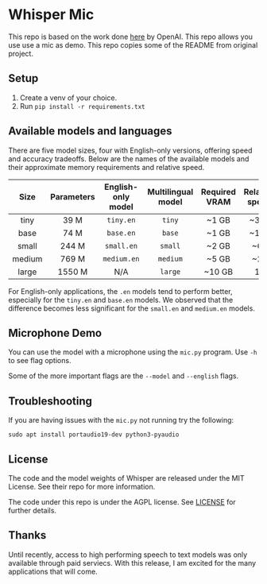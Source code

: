 # Whisper Mic
This repo is based on the work done [here](https://github.com/openai/whisper) by OpenAI.  This repo allows you use use a mic as demo. This repo copies some of the README from original project.

## Setup

1. Create a venv of your choice.
2. Run ```pip install -r requirements.txt```


## Available models and languages

There are five model sizes, four with English-only versions, offering speed and accuracy tradeoffs. Below are the names of the available models and their approximate memory requirements and relative speed. 


|  Size  | Parameters | English-only model | Multilingual model | Required VRAM | Relative speed |
|:------:|:----------:|:------------------:|:------------------:|:-------------:|:--------------:|
|  tiny  |    39 M    |     `tiny.en`      |       `tiny`       |     ~1 GB     |      ~32x      |
|  base  |    74 M    |     `base.en`      |       `base`       |     ~1 GB     |      ~16x      |
| small  |   244 M    |     `small.en`     |      `small`       |     ~2 GB     |      ~6x       |
| medium |   769 M    |    `medium.en`     |      `medium`      |     ~5 GB     |      ~2x       |
| large  |   1550 M   |        N/A         |      `large`       |    ~10 GB     |       1x       |

For English-only applications, the `.en` models tend to perform better, especially for the `tiny.en` and `base.en` models. We observed that the difference becomes less significant for the `small.en` and `medium.en` models.

## Microphone Demo

You can use the model with a microphone using the ```mic.py``` program.  Use ```-h``` to see flag options.

Some of the more important flags are the ```--model``` and ```--english``` flags.

## Troubleshooting

If you are having issues with the ```mic.py``` not running try the following:
```
sudo apt install portaudio19-dev python3-pyaudio
```


## License

The code and the model weights of Whisper are released under the MIT License. See their repo for more information.

The code under this repo is under the AGPL license.  See [LICENSE](LICENSE) for further details.

## Thanks
Until recently, access to high performing speech to text models was only available through paid serviecs.  With this release, I am excited for the many applications that will come.
